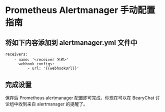 # Prometheus Alertmanager 手动配置指南

## 将如下内容添加到 alertmanager.yml 文件中

```
receivers:
    - name: '<receiver 名称>'
      webhook_configs:
          - url: '{{webhookUrl}}'
```

## 完成设置

保存后 Prometheus alertmanager 配置即可完成，你现在可以在 BearyChat 讨论组中收到来自 alertmanager 的提醒了。
